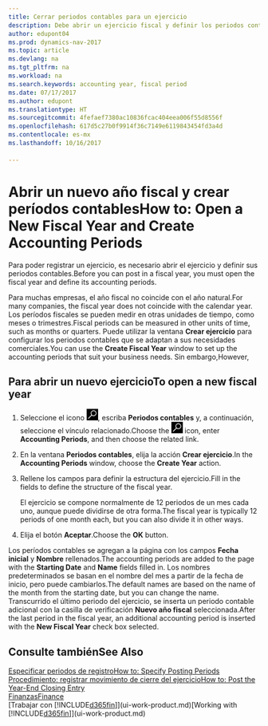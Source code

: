 ```yaml
---
title: Cerrar periodos contables para un ejercicio
description: Debe abrir un ejercicio fiscal y definir los periodos contables para poder registrar un ejercicio.
author: edupont04
ms.prod: dynamics-nav-2017
ms.topic: article
ms.devlang: na
ms.tgt_pltfrm: na
ms.workload: na
ms.search.keywords: accounting year, fiscal period
ms.date: 07/17/2017
ms.author: edupont
ms.translationtype: HT
ms.sourcegitcommit: 4fefaef7380ac10836fcac404eea006f55d8556f
ms.openlocfilehash: 617d5c27b0f9914f36c7149e6119843454fd3a4d
ms.contentlocale: es-mx
ms.lasthandoff: 10/16/2017

---
```

# <a name="how-to-open-a-new-fiscal-year-and-create-accounting-periods"></a><span data-ttu-id="15488-103">Abrir un nuevo año fiscal y crear períodos contables</span><span class="sxs-lookup"><span data-stu-id="15488-103">How to: Open a New Fiscal Year and Create Accounting Periods</span></span>
<span data-ttu-id="15488-104">Para poder registrar un ejercicio, es necesario abrir el ejercicio y definir sus periodos contables.</span><span class="sxs-lookup"><span data-stu-id="15488-104">Before you can post in a fiscal year, you must open the fiscal year and define its accounting periods.</span></span>  

<span data-ttu-id="15488-105">Para muchas empresas, el año fiscal no coincide con el año natural.</span><span class="sxs-lookup"><span data-stu-id="15488-105">For many companies, the fiscal year does not coincide with the calendar year.</span></span> <span data-ttu-id="15488-106">Los períodos fiscales se pueden medir en otras unidades de tiempo, como meses o trimestres.</span><span class="sxs-lookup"><span data-stu-id="15488-106">Fiscal periods can be measured in other units of time, such as months or quarters.</span></span> <span data-ttu-id="15488-107">Puede utilizar la ventana **Crear ejercicio** para configurar los periodos contables que se adaptan a sus necesidades comerciales.</span><span class="sxs-lookup"><span data-stu-id="15488-107">You can use the **Create Fiscal Year** window to set up the accounting periods that suit your business needs.</span></span> <span data-ttu-id="15488-108">Sin embargo,</span><span class="sxs-lookup"><span data-stu-id="15488-108">However,</span></span>   

## <a name="to-open-a-new-fiscal-year"></a><span data-ttu-id="15488-109">Para abrir un nuevo ejercicio</span><span class="sxs-lookup"><span data-stu-id="15488-109">To open a new fiscal year</span></span>
1. <span data-ttu-id="15488-110">Seleccione el icono ![Buscar página o informe](media/ui-search/search_small.png "icono Buscar página o informe"), escriba **Periodos contables** y, a continuación, seleccione el vínculo relacionado.</span><span class="sxs-lookup"><span data-stu-id="15488-110">Choose the ![Search for Page or Report](media/ui-search/search_small.png "Search for Page or Report icon") icon, enter **Accounting Periods**, and then choose the related link.</span></span>
2. <span data-ttu-id="15488-111">En la ventana **Periodos contables**, elija la acción **Crear ejercicio**.</span><span class="sxs-lookup"><span data-stu-id="15488-111">In the **Accounting Periods** window, choose the **Create Year** action.</span></span>
3. <span data-ttu-id="15488-112">Rellene los campos para definir la estructura del ejercicio.</span><span class="sxs-lookup"><span data-stu-id="15488-112">Fill in the fields to define the structure of the fiscal year.</span></span>

    <span data-ttu-id="15488-113">El ejercicio se compone normalmente de 12 periodos de un mes cada uno, aunque puede dividirse de otra forma.</span><span class="sxs-lookup"><span data-stu-id="15488-113">The fiscal year is typically 12 periods of one month each, but you can also divide it in other ways.</span></span>
4. <span data-ttu-id="15488-114">Elija el botón **Aceptar**.</span><span class="sxs-lookup"><span data-stu-id="15488-114">Choose the **OK** button.</span></span>

<span data-ttu-id="15488-115">Los períodos contables se agregan a la página con los campos **Fecha inicial** y **Nombre** rellenados.</span><span class="sxs-lookup"><span data-stu-id="15488-115">The accounting periods are added to the page with the **Starting Date** and **Name** fields filled in.</span></span> <span data-ttu-id="15488-116">Los nombres predeterminados se basan en el nombre del mes a partir de la fecha de inicio, pero puede cambiarlos.</span><span class="sxs-lookup"><span data-stu-id="15488-116">The default names are based on the name of the month from the starting date, but you can change the name.</span></span> <span data-ttu-id="15488-117">Transcurrido el último periodo del ejercicio, se inserta un periodo contable adicional con la casilla de verificación **Nuevo año fiscal** seleccionada.</span><span class="sxs-lookup"><span data-stu-id="15488-117">After the last period in the fiscal year, an additional accounting period is inserted with the **New Fiscal Year** check box selected.</span></span>  


## <a name="see-also"></a><span data-ttu-id="15488-118">Consulte también</span><span class="sxs-lookup"><span data-stu-id="15488-118">See Also</span></span>
[<span data-ttu-id="15488-119">Especificar periodos de registro</span><span class="sxs-lookup"><span data-stu-id="15488-119">How to: Specify Posting Periods</span></span>](finance-how-specify-posting-periods.md)  
[<span data-ttu-id="15488-120">Procedimiento: registrar movimiento de cierre del ejercicio</span><span class="sxs-lookup"><span data-stu-id="15488-120">How to: Post the Year-End Closing Entry</span></span>](year-how-post-year-end-close-entry.md)  
[<span data-ttu-id="15488-121">Finanzas</span><span class="sxs-lookup"><span data-stu-id="15488-121">Finance</span></span>](finance.md)  
<span data-ttu-id="15488-122">[Trabajar con [!INCLUDE[d365fin](includes/d365fin_md.md)]](ui-work-product.md)</span><span class="sxs-lookup"><span data-stu-id="15488-122">[Working with [!INCLUDE[d365fin](includes/d365fin_md.md)]](ui-work-product.md)</span></span>

